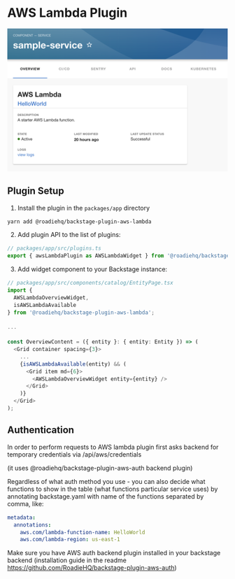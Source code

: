 # AWS Lambda Plugin

![preview of Lambda Widget](https://raw.githubusercontent.com/RoadieHQ/backstage-plugin-aws-lambda/main/docs/lambda-widget.png)

## Plugin Setup

1. Install the plugin in the `packages/app` directory

```bash
yarn add @roadiehq/backstage-plugin-aws-lambda
```

2. Add plugin API to the list of plugins:

```ts
// packages/app/src/plugins.ts
export { awsLambdaPlugin as AWSLambdaWidget } from '@roadiehq/backstage-plugin-aws-lambda';
```

3. Add widget component to your Backstage instance:

```ts
// packages/app/src/components/catalog/EntityPage.tsx
import {
  AWSLambdaOverviewWidget,
  isAWSLambdaAvailable
} from '@roadiehq/backstage-plugin-aws-lambda';

...

const OverviewContent = ({ entity }: { entity: Entity }) => (
  <Grid container spacing={3}>
    ...
    {isAWSLambdaAvailable(entity) && (
      <Grid item md={6}>
        <AWSLambdaOverviewWidget entity={entity} />
      </Grid>
    )}
  </Grid>
);
```

## Authentication

In order to perform requests to AWS lambda plugin first asks backend for temporary credentials via /api/aws/credentials

(it uses @roadiehq/backstage-plugin-aws-auth backend plugin)

Regardless of what auth method you use - you can also decide what functions to show in the table (what functions particular service uses) by annotating backstage.yaml with name of the functions separated by comma, like:

```yaml
metadata:
  annotations:
    aws.com/lambda-function-name: HelloWorld
    aws.com/lambda-region: us-east-1
```

Make sure you have AWS auth backend plugin installed in your backstage backend (installation guide in the readme https://github.com/RoadieHQ/backstage-plugin-aws-auth)
